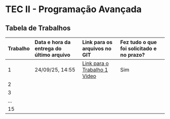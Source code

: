# TEC II - Programação Avançada 

## Tabela de Trabalhos

| Trabalho | Data e hora da entrega do último arquivo | Link para os arquivos no GIT | Fez tudo o que foi solicitado e no prazo? |
| :--- | :--- | :--- | :--- |
| 1    | 24/09/25, 14:55 | [Link para o Trabalho 1](Trabalho1) <br> [Vídeo](https://drive.google.com/file/d/113RR7RBIuQcNDo7Rg1e3lAM_MxuSUsNy/view?usp=drive_link)| Sim |
| 2    |                |                                             |     |
| 3    |                |                                             |     |
| ...  |                |                                             |     |
| 15   |                |                                             |     |
